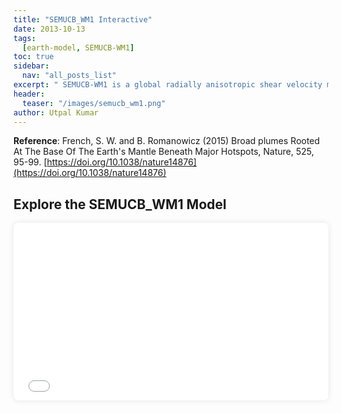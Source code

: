 ```yaml
---
title: "SEMUCB_WM1 Interactive"
date: 2013-10-13
tags:
  [earth-model, SEMUCB-WM1]
toc: true
sidebar:
  nav: "all_posts_list"
excerpt: " SEMUCB-WM1 is a global radially anisotropic shear velocity model derived from fully numerical SEM-based forward modelling. It is parametrized in terms of isotropic S velocity (Voigt average) and the anisotropic parameter, xi "
header:
  teaser: "/images/semucb_wm1.png"
author: Utpal Kumar
---
```


__Reference__: French, S. W. and B. Romanowicz (2015) Broad plumes Rooted At The Base Of The Earth's Mantle Beneath Major Hotspots, Nature, 525, 95-99. [https://doi.org/10.1038/nature14876](https://doi.org/10.1038/nature14876)


## Explore the SEMUCB_WM1 Model

<div style="position: relative; padding-bottom: 56.25%; height: 0; overflow: hidden; border-radius: 8px; box-shadow: 0 0 10px rgba(0,0,0,0.1);">
  <iframe src="/images/semucb_wm1/SEMUCB_A3d.original_viewer.html"
          style="position: absolute; top: 0; left: 0; width: 100%; height: 100%; border: none;"
          allowfullscreen
          loading="lazy"
          title="SEMUCB_WM1 Interactive Visualization">
  </iframe>
</div>
